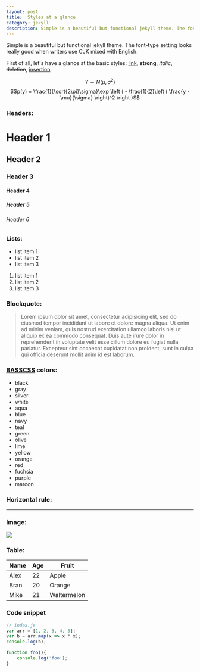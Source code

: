 ```yaml
---
layout: post
title:  Styles at a glance
category: jekyll
description: Simple is a beautiful but functional jekyll theme. The font-type setting looks really good when writers use CJK mixed with English.
---
```


Simple is a beautiful but functional jekyll theme. The font-type setting looks really good when writers use CJK mixed with English.

First of all, let's have a glance at the basic styles: [link](http://github.com/wild-flame/jekyll-simple), **strong**, *italic*, <del>deletion</del>, <ins>insertion</ins>.


$$Y \sim N(\mu, \sigma^2)$$
$$p(y) = \frac{1}{\sqrt{2\pi}\sigma}\exp \left ( - \frac{1}{2}\left (  \frac{y - \mu}{\sigma} \right)^2 \right )$$

<!--description-->

### Headers:

# Header 1

## Header 2

### Header 3

#### Header 4

##### Header 5

###### Header 6

### Lists:

- list item 1
- list item 2
- list item 3

1. list item 1
2. list item 2
3. list item 3

### Blockquote:

> Lorem ipsum dolor sit amet, consectetur adipisicing elit, sed do eiusmod tempor incididunt ut labore et dolore magna aliqua. Ut enim ad minim veniam, quis nostrud exercitation ullamco laboris nisi ut aliquip ex ea commodo consequat. Duis aute irure dolor in reprehenderit in voluptate velit esse cillum dolore eu fugiat nulla pariatur. Excepteur sint occaecat cupidatat non proident, sunt in culpa qui officia deserunt mollit anim id est laborum.

### [BASSCSS](http://www.basscss.com/) colors:

- <span class="black">black</span>
- <span class="gray">gray</span>
- <span class="silver">silver</span>
- <span class="white">white</span>
- <span class="aqua">aqua</span>
- <span class="blue">blue</span>
- <span class="navy">navy</span>
- <span class="teal">teal</span>
- <span class="green">green</span>
- <span class="olive">olive</span>
- <span class="lime">lime</span>
- <span class="yellow">yellow</span>
- <span class="orange">orange</span>
- <span class="red">red</span>
- <span class="fuchsia">fuchsia</span>
- <span class="purple">purple</span>
- <span class="maroon">maroon</span>

### Horizontal rule:

-----------------------

### Image:

![]({{site.baseurl}}/assets/img/image.jpg)

### Table:

<table>
	<thead>
		<tr>
			<th>Name</th>
			<th>Age</th>
			<th>Fruit</th>
		</tr>
	</thead>
	<tbody>
		<tr>
			<td>Alex</td>
			<td>22</td>
			<td>Apple</td>
		</tr>
		<tr>
			<td>Bran</td>
			<td>20</td>
			<td>Orange</td>
		</tr>
		<tr>
			<td>Mike</td>
			<td>21</td>
			<td>Waltermelon</td>
		</tr>
	</tbody>
</table>

### Code snippet

```javascript
// index.js
var arr = [1, 2, 3, 4, 5];
var b = arr.map(x => x * x);
console.log(b);

function foo(){
	console.log('foo');
}

```
